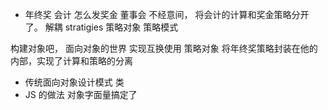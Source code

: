 - 年终奖 会计
怎么发奖金 董事会
不经意间， 将会计的计算和奖金策略分开了。
解耦 
stratigies 策略对象
策略模式

构建对象吧， 面向对象的世界 实现互换使用
策略对象  将年终奖策略封装在他的内部，实现了计算和策略的分离
- 传统面向对象设计模式 类
- JS 的做法  对象字面量搞定了
